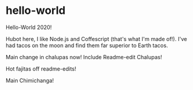 # hello-world
Hello-World 2020!

Hubot here, I like Node.js and Coffescript (that's what I'm made of!).
I've had tacos on the moon and find them far superior to Earth tacos.

Main change in chalupas now!
Include Readme-edit Chalupas!

Hot fajitas off readme-edits!

Main Chimichanga!
